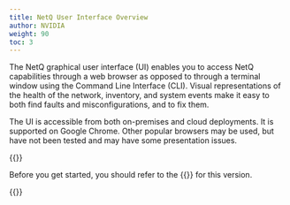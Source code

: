 ```yaml
---
title: NetQ User Interface Overview
author: NVIDIA
weight: 90
toc: 3
---
```

The NetQ graphical user interface (UI) enables you to access NetQ capabilities through a web browser as opposed to through a terminal window using the Command Line Interface (CLI). Visual representations of the health of the network, inventory, and system events make it easy to both find faults and misconfigurations, and to fix them.

The UI is accessible from both on-premises and cloud deployments. It is supported on Google Chrome. Other popular browsers may be used, but have not been tested and may have some presentation issues.

{{<notice tip>}}

Before you get started, you should refer to the {{<link title="NVIDIA Cumulus NetQ 4.0 Release Notes" text="release notes">}} for this version.

{{</notice>}}

